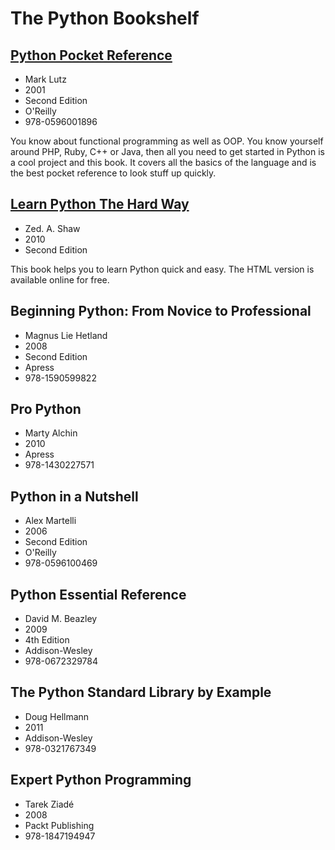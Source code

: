 # The Python Bookshelf


## [Python Pocket Reference](http://www.oreilly.de/catalog/9780596001896/index.html)
* Mark Lutz
* 2001
* Second Edition
* O'Reilly
* 978-0596001896

You know about functional programming as well as OOP. You know yourself around PHP, Ruby, C++ or Java, then all you need to get started in Python is a cool project and this book. It covers all the basics of the language and is the best pocket reference to look stuff up quickly.

## [Learn Python The Hard Way](http://learnpythonthehardway.org/book/)
* Zed. A. Shaw
* 2010
* Second Edition

This book helps you to learn Python quick and easy. The HTML version is
available online for free.

## Beginning Python: From Novice to Professional
* Magnus Lie Hetland
* 2008
* Second Edition
* Apress
* 978-1590599822

## Pro Python
* Marty Alchin
* 2010
* Apress
* 978-1430227571

## Python in a Nutshell
* Alex Martelli
* 2006
* Second Edition
* O'Reilly
* 978-0596100469

## Python Essential Reference
* David M. Beazley
* 2009
* 4th Edition
* Addison-Wesley
* 978-0672329784

## The Python Standard Library by Example
* Doug Hellmann
* 2011
* Addison-Wesley
* 978-0321767349

## Expert Python Programming
* Tarek Ziadé
* 2008
* Packt Publishing
* 978-1847194947
